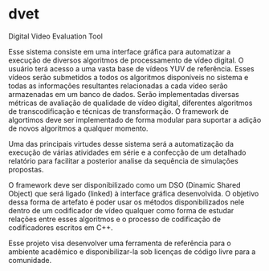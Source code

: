 # dvet
Digital Video Evaluation Tool

Esse sistema consiste em uma interface gráfica para automatizar a execução de diversos algoritmos de processamento de vídeo digital. O usuário terá acesso a uma vasta base de vídeos YUV de referência. Esses vídeos serão submetidos a todos os algoritmos disponíveis no sistema e todas as informações resultantes relacionadas a cada vídeo serão armazenadas em um banco de dados. Serão implementadas diversas métricas de avaliação de qualidade de vídeo digital, diferentes algoritmos de transcodificação e técnicas de transformação. O framework de algortimos deve ser implementado de forma modular para suportar a adição de novos algoritmos a qualquer momento. 

Uma das principais virtudes desse sistema será a automatização da execução de várias atividades em série e a confecção de um detalhado relatório para facilitar a posterior analise da sequência de simulações propostas. 

O framework deve ser disponibilizado como um DSO (Dinamic Shared Object) que será ligado (linked) à interface gráfica desenvolvida. O objetivo dessa forma de artefato é poder usar os métodos disponibilizados nele dentro de um codificador de vídeo qualquer como forma de estudar relações entre esses algoritmos e o processo de codificação de codificadores escritos em C++. 

Esse projeto visa desenvolver uma ferramenta de referência para o ambiente acadêmico e disponibilizar-la sob licenças de código livre para a comunidade.
